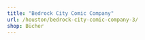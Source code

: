 ```yaml
---
title: "Bedrock City Comic Company"
url: /houston/bedrock-city-comic-company-3/
shop: Bücher
---
```


